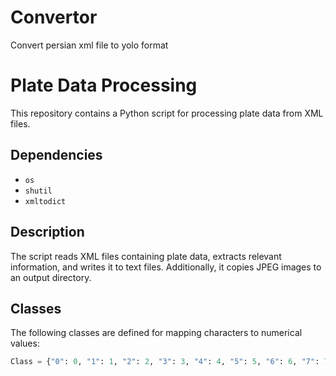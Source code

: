 # Convertor
Convert persian xml file to yolo format
# Plate Data Processing

This repository contains a Python script for processing plate data from XML files.

## Dependencies

- `os`
- `shutil`
- `xmltodict`

## Description

The script reads XML files containing plate data, extracts relevant information, and writes it to text files. Additionally, it copies JPEG images to an output directory.

## Classes

The following classes are defined for mapping characters to numerical values:

```python
Class = {"0": 0, "1": 1, "2": 2, "3": 3, "4": 4, "5": 5, "6": 6, "7": 7, "8": 8, "9": 9, "الف": 10, "ب": 12, "پ": 13, "ت": 14, "ث": 15, "ج": 16, "چ": 17, "ح": 18, "خ": 19, "د": 20, "ذ": 21, "ر": 22, "ز": 23, "ژ (معلولین و جانبازان)": 24, "س": 25, "ش": 26, "ص": 27, "ض": 28, "ط": 29, "ظ": 30, "ع": 31, "غ": 32, "ف": 33, "ق": 34, "ک": 35, "گ": 36, "ل": 37, "م": 38, "ن": 39, "و": 40, "ه‍": 41, "ی": 42}
